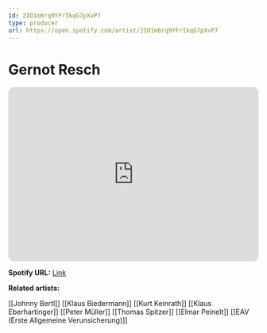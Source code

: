 ```yaml
---
id: 2IO1m6rq9YFrIkqG7pXvP7
type: producer
url: https://open.spotify.com/artist/2IO1m6rq9YFrIkqG7pXvP7
---
```

# Gernot Resch

<iframe style="border-radius:12px" src="https://open.spotify.com/embed/artist/2IO1m6rq9YFrIkqG7pXvP7" width="100%" height="352" frameBorder="0" allowfullscreen="" allow="autoplay; clipboard-write; encrypted-media; fullscreen; picture-in-picture" loading="lazy"></iframe>

**Spotify URL:** [Link](https://open.spotify.com/artist/2IO1m6rq9YFrIkqG7pXvP7)

**Related artists:**

[[Johnny Bertl]]
[[Klaus Biedermann]]
[[Kurt Keinrath]]
[[Klaus Eberhartinger]]
[[Peter Müller]]
[[Thomas Spitzer]]
[[Elmar Peinelt]]
[[EAV (Erste Allgemeine Verunsicherung)]]
